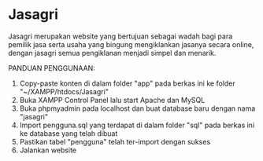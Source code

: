 # Jasagri
Jasagri merupakan website yang bertujuan sebagai wadah bagi para pemilik jasa serta usaha yang bingung mengiklankan jasanya secara online, dengan jasagri semua pengiklanan menjadi simpel dan menarik.

PANDUAN PENGGUNAAN:
1. Copy-paste konten di dalam folder "app" pada berkas ini ke folder "~/XAMPP/htdocs/Jasagri"
2. Buka XAMPP Control Panel lalu start Apache dan MySQL
3. Buka phpmyadmin pada localhost dan buat database baru dengan nama "jasagri"
4. Import pengguna.sql yang terdapat di dalam folder "sql" pada berkas ini ke database yang telah dibuat
5. Pastikan tabel "pengguna" telah ter-import dengan sukses
6. Jalankan website
